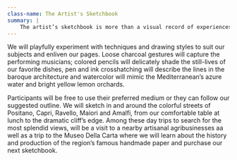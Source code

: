 ```yaml
---
class-name: The Artist's Sketchbook
summary: |
    The artist’s sketchbook is more than a visual record of experiences, a daily travel log or a starting off point for future projects – it is all of these. But ideally, it is the act of drawing itself that engages the artist’s full attention – intense observation of one’s surroundings, revealing a deeper understanding of the subject. The dramatic landscapes and rich culture of the Amalfi Coast have inspired the great Italian masters’ sketchbooks for centuries. Even Italian food tastes better after you have sketched your plate.
---
```

We will playfully experiment with techniques and drawing styles to suit our subjects and enliven our pages. Loose charcoal gestures will capture the performing musicians; colored pencils will delicately shade the still-lives of our favorite dishes, pen and ink crosshatching will describe the lines in the baroque architecture and watercolor will mimic the Mediterranean’s azure water and bright yellow lemon orchards.
 
Participants will be free to use their preferred medium or they can follow our suggested outline. We will sketch in and around the colorful streets of Positano, Capri, Ravello, Maiori and Amalfi, from our comfortable table at lunch to the dramatic cliff’s edge. Among these day trips to search for the most splendid views, will be a visit to a nearby artisanal agribusinesses aa well as a trip to the Museo Della Carta where we will learn about the history and production of the region’s famous handmade paper and purchase our next sketchbook.